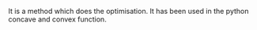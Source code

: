 It is a method which does the optimisation. It has been used in the python concave and convex function.
